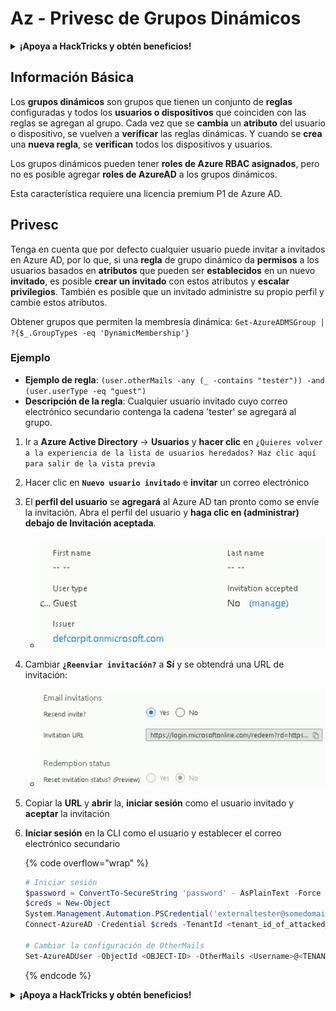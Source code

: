 # Az - Privesc de Grupos Dinámicos

<details>

<summary><strong>¡Apoya a HackTricks y obtén beneficios!</strong></summary>

* Si quieres ver a tu **empresa anunciada en HackTricks** o si quieres acceder a la **última versión de PEASS o descargar HackTricks en PDF** ¡Revisa los [**PLANES DE SUSCRIPCIÓN**](https://github.com/sponsors/carlospolop)!
* Obtén el [**oficial PEASS & HackTricks swag**](https://peass.creator-spring.com)
* Descubre [**The PEASS Family**](https://opensea.io/collection/the-peass-family), nuestra colección de exclusivos [**NFTs**](https://opensea.io/collection/the-peass-family)
* **Únete al** 💬 [**grupo de Discord**](https://discord.gg/hRep4RUj7f) o al [**grupo de telegram**](https://t.me/peass) o **sígueme** en **Twitter** 🐦 [**@carlospolopm**](https://twitter.com/carlospolopm).
* **Comparte tus trucos de hacking enviando PRs a los repositorios de** [**HackTricks**](https://github.com/carlospolop/hacktricks) y [**HackTricks Cloud**](https://github.com/carlospolop/hacktricks-cloud) en github.

</details>

## Información Básica

Los **grupos dinámicos** son grupos que tienen un conjunto de **reglas** configuradas y todos los **usuarios o dispositivos** que coinciden con las reglas se agregan al grupo. Cada vez que se **cambia** un **atributo** del usuario o dispositivo, se vuelven a **verificar** las reglas dinámicas. Y cuando se **crea** una **nueva regla**, se **verifican** todos los dispositivos y usuarios.

Los grupos dinámicos pueden tener **roles de Azure RBAC asignados**, pero no es posible agregar **roles de AzureAD** a los grupos dinámicos.

Esta característica requiere una licencia premium P1 de Azure AD.

## Privesc

Tenga en cuenta que por defecto cualquier usuario puede invitar a invitados en Azure AD, por lo que, si una **regla** de grupo dinámico da **permisos** a los usuarios basados en **atributos** que pueden ser **establecidos** en un nuevo **invitado**, es posible **crear un invitado** con estos atributos y **escalar privilegios**. También es posible que un invitado administre su propio perfil y cambie estos atributos.

Obtener grupos que permiten la membresía dinámica: `Get-AzureADMSGroup | ?{$_.GroupTypes -eq 'DynamicMembership'}`

### Ejemplo

* **Ejemplo de regla**: `(user.otherMails -any (_ -contains "tester")) -and (user.userType -eq "guest")`
* **Descripción de la regla**: Cualquier usuario invitado cuyo correo electrónico secundario contenga la cadena 'tester' se agregará al grupo.

1. Ir a **Azure Active Directory** -> **Usuarios** y **hacer clic** en `¿Quieres volver a la experiencia de la lista de usuarios heredados? Haz clic aquí para salir de la vista previa`
2. Hacer clic en **`Nuevo usuario invitado`** e **invitar** un correo electrónico
3. El **perfil del usuario** se **agregará** al Azure AD tan pronto como se envíe la invitación. Abra el perfil del usuario y **haga clic en (administrar) debajo de Invitación aceptada**.
   * ![](<../../.gitbook/assets/image (87) (1).png>)
4. Cambiar **`¿Reenviar invitación?`** a **Sí** y se obtendrá una URL de invitación:
   * ![](<../../.gitbook/assets/image (11) (1).png>)
5. Copiar la **URL** y **abrir** la, **iniciar sesión** como el usuario invitado y **aceptar** la invitación
6. **Iniciar sesión** en la CLI como el usuario y establecer el correo electrónico secundario

    {% code overflow="wrap" %}
    ```powershell
    # Iniciar sesión
    $password = ConvertTo-SecureString 'password' - AsPlainText -Force
    $creds = New-Object
    System.Management.Automation.PSCredential('externaltester@somedomain.onmicrosoft.com', $Password)
    Connect-AzureAD -Credential $creds -TenantId <tenant_id_of_attacked_domain>

    # Cambiar la configuración de OtherMails
    Set-AzureADUser -ObjectId <OBJECT-ID> -OtherMails <Username>@<TENANT_NAME>.onmicrosoft.com -Verbose
    ```
    {% endcode %}

<details>

<summary><strong>¡Apoya a HackTricks y obtén beneficios!</strong></summary>

* Si quieres ver a tu **empresa anunciada en HackTricks** o si quieres acceder a la **última versión de PEASS o descargar HackTricks en PDF** ¡Revisa los [**PLANES DE SUSCRIPCIÓN**](https://github.com/sponsors/carlospolop)!
* Obtén el [**oficial PEASS & HackTricks swag**](https://peass.creator-spring.com)
* Descubre [**The PEASS Family**](https://opensea.io/collection/the-peass-family), nuestra colección de exclusivos [**NFTs**](https://opensea.io/collection/the-peass-family)
* **Únete al** 💬 [**grupo de Discord**](https://discord.gg/hRep4RUj7f) o al [**grupo de telegram**](https://t.me/peass) o **sígueme** en **Twitter** 🐦 [**@carlospolopm**](https://twitter.com/carlospolopm).
* **Comparte tus trucos de hacking enviando PRs a los repositorios de** [**HackTricks**](https://github.com/carlospolop/hacktricks) y [**HackTricks Cloud**](https://github.com/carlospolop/hacktricks-cloud) en github.

</details>